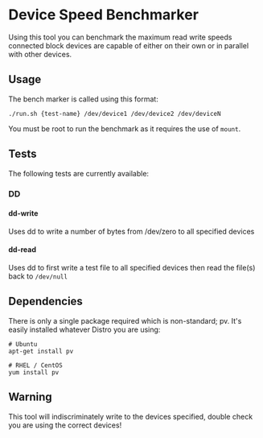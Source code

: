 # Device Speed Benchmarker

Using this tool you can benchmark the maximum read write speeds connected block devices are capable of either on their own or in parallel with other devices.

## Usage

The bench marker is called using this format:

    ./run.sh {test-name} /dev/device1 /dev/device2 /dev/deviceN

You must be root to run the benchmark as it requires the use of `mount`.

## Tests

The following tests are currently available:

### DD

#### dd-write

Uses dd to write a number of bytes from /dev/zero to all specified devices

#### dd-read

Uses dd to first write a test file to all specified devices then read the file(s) back to `/dev/null`

## Dependencies

There is only a single package required which is non-standard; pv. It's easily installed whatever Distro you are using:

    # Ubuntu
    apt-get install pv
    
    # RHEL / CentOS
    yum install pv

## Warning

This tool will indiscriminately write to the devices specified, double check you are using the correct devices!
